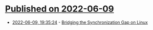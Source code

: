 # [Published on 2022-06-09](index.md)

* [2022-06-09, 19:35:24](https://news.ycombinator.com/item?id=31685767) - [Bridging the Synchronization Gap on Linux](https://www.collabora.com/news-and-blog/blog/2022/06/09/bridging-the-synchronization-gap-on-linux/)
